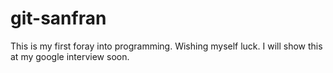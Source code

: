 # git-sanfran
This is my first foray into programming. Wishing myself luck. I will show this at my google interview soon.
